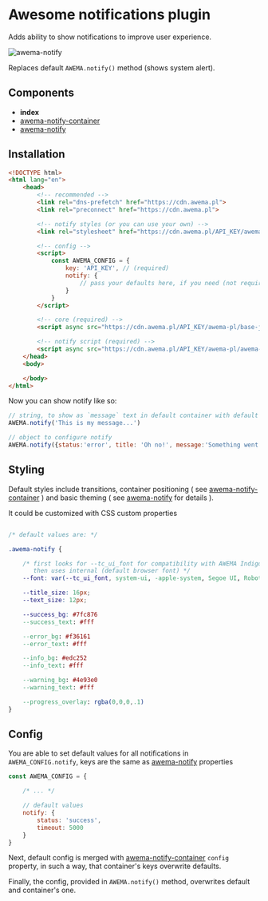 # Awesome notifications plugin

Adds ability to show notifications to improve user experience.

![awema-notify](/assets/awema-pl/wiki/docs/awema-notify.gif)

Replaces default `AWEMA.notify()` method (shows system alert).


## Components

- **index**
- [awema-notify-container](./awema-notify-container.md)
- [awema-notify](./awema-notify.md)


## Installation

```html
<!DOCTYPE html>
<html lang="en">
    <head>
        <!-- recommended -->
        <link rel="dns-prefetch" href="https://cdn.awema.pl">
        <link rel="preconnect" href="https://cdn.awema.pl">

        <!-- notify styles (or you can use your own) -->
        <link rel="stylesheet" href="https://cdn.awema.pl/API_KEY/awema-pl/awema-notify/v1.x.x/css/main.css">

        <!-- config -->
        <script>
            const AWEMA_CONFIG = {
                key: 'API_KEY', // (required)
                notify: {
                    // pass your defaults here, if you need (not required)
                }
            }
        </script>

        <!-- core (required) -->
        <script async src="https://cdn.awema.pl/API_KEY/awema-pl/base-js/v1.x.x/js/main.js"></script>

        <!-- notify script (required) -->
        <script async src="https://cdn.awema.pl/API_KEY/awema-pl/awema-notify/v1.x.x/js/main.js"></script>
    </head>
    <body>

    </body>
</html>
```

Now you can show notify like so:

```javascript
// string, to show as `message` text in default container with default config
AWEMA.notify('This is my message...')

// object to configure notify
AWEMA.notify({status:'error', title: 'Oh no!', message:'Something went wrong...'})
```

## Styling

Default styles include transitions, container positioning ( see [awema-notify-container](./awema-notify-container.md) ) and basic theming ( see [awema-notify](./awema-notify.md) for details ).

It could be customized with CSS custom properties

```css

/* default values are: */

.awema-notify {

    /* first looks for --tc_ui_font for compatibility with AWEMA Indigo Layout component,
       then uses internal (default browser font) */
    --font: var(--tc_ui_font, system-ui, -apple-system, Segoe UI, Roboto, sans-serif);

    --title_size: 16px;
    --text_size: 12px;

    --success_bg: #7fc876
    --success_text: #fff

    --error_bg: #f36161
    --error_text: #fff

    --info_bg: #edc252
    --info_text: #fff

    --warning_bg: #4e93e0
    --warning_text: #fff

    --progress_overlay: rgba(0,0,0,.1)
}

```


## Config

You are able to set default values for all notifications in `AWEMA_CONFIG.notify`, keys are the same as [awema-notify](./awema-notify.md) properties

```javascript
const AWEMA_CONFIG = {

    /* ... */

    // default values
    notify: {
        status: 'success',
        timeout: 5000
    }
}
```

Next, default config is merged with [awema-notify-container](./awema-notify-container.md) `config` property, in such a way, that container's keys overwrite defaults.

Finally, the config, provided in `AWEMA.notify()` method, overwrites default and container's one.